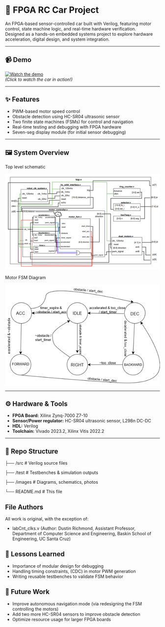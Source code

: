 # 🚗 FPGA RC Car Project

An FPGA-based sensor-controlled car built with Verilog, featuring motor control, state machine logic, and real-time hardware verification.  
Designed as a hands-on embedded systems project to explore hardware acceleration, digital design, and system integration.

---

## 📹 Demo
[![Watch the demo](images/demo_thumbnail.png)](https://youtu.be/your-demo-link)  
*(Click to watch the car in action!)*

---

## ✨ Features
- PWM-based motor speed control
- Obstacle detection using HC-SR04 ultrasonic sensor
- Two finite state machines (FSMs) for control and navigation
- Real-time testing and debugging with FPGA hardware
- Seven-seg display module (for initial sensor debugging)

---

## 🖼️ System Overview
Top level schematic

![Top Level Diagram](images/system_block_diagram.PNG)


Motor FSM Diagram

![Motor FSM Diagram](images/Motor_FSM_Diagram.png)

---

## ⚙️ Hardware & Tools
- **FPGA Board:** Xilinx Zynq-7000 Z7-10
- **Sensor/Power regulator:** HC-SR04 ultrasonic sensor, L298n DC-DC
- **HDL:** Verilog
- **Toolchain:** Vivado 2023.2, Xilinx Vitis 2022.2

---

## 📂 Repo Structure
├── /src # Verilog source files

├── /test # Testbenches & simulation outputs

├── /images # Diagrams, schematics, photos

└── README.md # This file

## File Authors
All work is original, with the exception of:
- labCnt_clks.v (Author: Dustin Richmond, Assistant Professor, Department of Computer Science and Engineering, Baskin School of Engineering, UC Santa Cruz)

## 🧩 Lessons Learned
- Importance of modular design for debugging
- Handling timing constraints, (CDC) in motor PWM generation
- Writing reusable testbenches to validate FSM behavior

## 🔮 Future Work
- Improve autonomous navigation mode (via redesigning the FSM controlling the motors)
- Add two more HC-SR04 sensors to improve obstacle detection
- Optimize resource usage for larger FPGA boards
